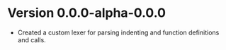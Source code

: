# Version 0.0.0-alpha-0.0.0

- Created a custom lexer for parsing indenting and function definitions and calls.
